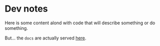 # Dev notes

Here is some content alond with code that will describe something or do something.

But... the `docs` are actually served [here](https://www.google.com).